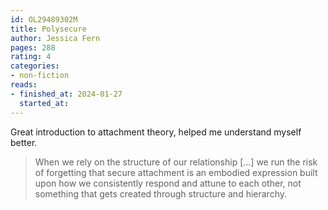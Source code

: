 ```yaml
---
id: OL29489302M
title: Polysecure
author: Jessica Fern
pages: 288
rating: 4
categories:
- non-fiction
reads:
- finished_at: 2024-01-27
  started_at:
---
```


Great introduction to attachment theory, helped me understand myself better.

> When we rely on the structure of our relationship [...] we run the risk of
> forgetting that secure attachment is an embodied expression built upon how we
> consistently respond and attune to each other, not something that gets
> created through structure and hierarchy.


